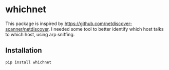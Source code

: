 # whichnet

This package is inspired by https://github.com/netdiscover-scanner/netdiscover. I needed some tool to better identify which host talks to which host, using arp sniffing. 

## Installation

```pip install whichnet```